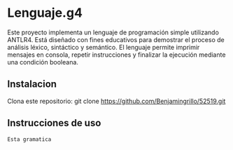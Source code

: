 # Lenguaje.g4

Este proyecto implementa un lenguaje de programación simple utilizando ANTLR4. Está diseñado con fines educativos para demostrar el proceso de análisis léxico, sintáctico y semántico. El lenguaje permite imprimir mensajes en consola, repetir instrucciones y finalizar la ejecución mediante una condición booleana.

## Instalacion

Clona este repositorio: git clone https://github.com/Benjamingrillo/52519.git

## Instrucciones de uso
```sh
Esta gramatica 

